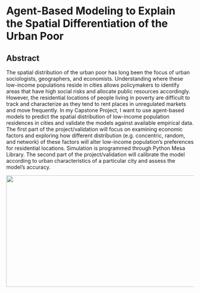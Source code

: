 # Agent-Based Modeling to Explain the Spatial Differentiation of the Urban Poor

## Abstract 
The spatial distribution of the urban poor has long been the focus of urban sociologists, geographers, and economists. Understanding where these low-income populations reside in cities allows policymakers to identify areas that have high social risks and allocate public resources accordingly. However, the residential locations of people living in poverty are difficult to track and characterize as they tend to rent places in unregulated markets and move frequently. In my Capstone Project, I want to use agent-based models to predict the spatial distribution of low-income population residences in cities and validate the models against available empirical data. The first part of the project/validation will focus on examining economic factors and exploring how different distribution (e.g. concentric, random, and network) of these factors will alter low-income population’s preferences for residential locations. Simulation is programmed through Python Mesa Library. The second part of the project/validation will calibrate the model according to urban characteristics of a particular city and assess the model’s accuracy. 

<p align="center">
  <img src="https://github.com/xiaofanliang/UrbanPoorSpatialDistribution/blob/master/img/simulation.png", width="600", height="300"/>
<p>
